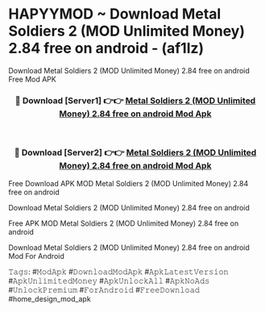 # HAPYYMOD ~ Download Metal Soldiers 2 (MOD Unlimited Money) 2.84 free on android - (af1lz)
Download Metal Soldiers 2 (MOD Unlimited Money) 2.84 free on android Free Mod APK

<div align="center">
<h3>🔴 Download [Server1] 👉👉 <a href="https://apk-comot.site?title=Metal_Soldiers_2_(MOD_Unlimited_Money)_2.84_free_on_android">Metal Soldiers 2 (MOD Unlimited Money) 2.84 free on android Mod Apk</a></h3><br>

<h3>🔴 Download [Server2] 👉👉 <a href="https://apk-comot.site?title=Metal_Soldiers_2_(MOD_Unlimited_Money)_2.84_free_on_android">Metal Soldiers 2 (MOD Unlimited Money) 2.84 free on android Mod Apk</a></h3>
</div>


Free Download APK MOD Metal Soldiers 2 (MOD Unlimited Money) 2.84 free on android

Download Metal Soldiers 2 (MOD Unlimited Money) 2.84 free on android 

Free APK MOD Metal Soldiers 2 (MOD Unlimited Money) 2.84 free on android 

Download Metal Soldiers 2 (MOD Unlimited Money) 2.84 free on android Mod For Android

𝚃𝚊𝚐𝚜: #𝙼𝚘𝚍𝙰𝚙𝚔 #𝙳𝚘𝚠𝚗𝚕𝚘𝚊𝚍𝙼𝚘𝚍𝙰𝚙𝚔 #𝙰𝚙𝚔𝙻𝚊𝚝𝚎𝚜𝚝𝚅𝚎𝚛𝚜𝚒𝚘𝚗 #𝙰𝚙𝚔𝚄𝚗𝚕𝚒𝚖𝚒𝚝𝚎𝚍𝙼𝚘𝚗𝚎𝚢 #𝙰𝚙𝚔𝚄𝚗𝚕𝚘𝚌𝚔𝙰𝚕𝚕 #𝙰𝚙𝚔𝙽𝚘𝙰𝚍𝚜 #𝚄𝚗𝚕𝚘𝚌𝚔𝙿𝚛𝚎𝚖𝚒𝚞𝚖 #𝙵𝚘𝚛𝙰𝚗𝚍𝚛𝚘𝚒𝚍 #𝙵𝚛𝚎𝚎𝙳𝚘𝚠𝚗𝚕𝚘𝚊𝚍 #home_design_mod_apk